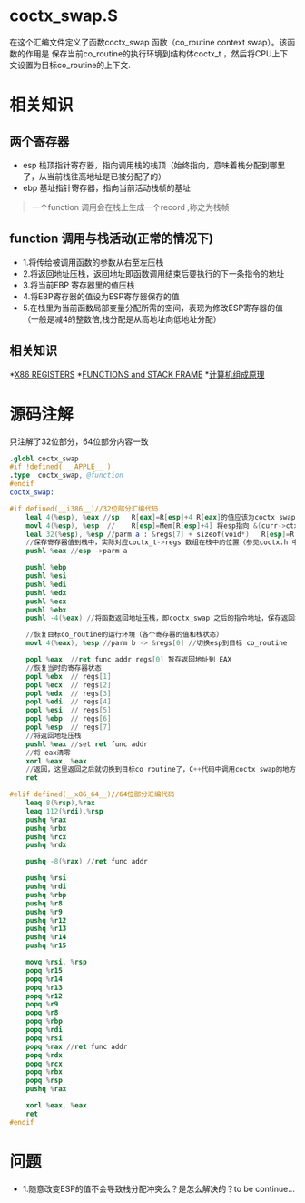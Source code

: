 ﻿# coctx_swap.S

在这个汇编文件定义了函数coctx_swap 函数（co_routine context swap）。该函数的作用是
保存当前co_routine的执行环境到结构体coctx_t ，然后将CPU上下文设置为目标co_routine的上下文.

# 相关知识

## 两个寄存器

* esp 栈顶指针寄存器，指向调用栈的栈顶（始终指向，意味着栈分配到哪里了，从当前栈往高地址是已被分配了的）
* ebp 基址指针寄存器，指向当前活动栈帧的基址

>一个function 调用会在栈上生成一个record ,称之为栈帧

## function 调用与栈活动(正常的情况下)

* 1.将传给被调用函数的参数从右至左压栈
* 2.将返回地址压栈，返回地址即函数调用结束后要执行的下一条指令的地址
* 3.将当前EBP 寄存器里的值压栈
* 4.将EBP寄存器的值设为ESP寄存器保存的值
* 5.在栈里为当前函数局部变量分配所需的空间，表现为修改ESP寄存器的值（一般是减4的整数倍,栈分配是从高地址向低地址分配）

## 相关知识

*[X86 REGISTERS](https://en.wikibooks.org/wiki/X86_Assembly/X86_Architecture)
*[FUNCTIONS and STACK FRAME](https://en.wikibooks.org/wiki/X86_Disassembly/Functions_and_Stack_Frames)
*[计算机组成原理](http://product.dangdang.com/23793048.html)


# 源码注解

只注解了32位部分，64位部分内容一致

```s
.globl coctx_swap
#if !defined( __APPLE__ )
.type  coctx_swap, @function
#endif
coctx_swap:

#if defined(__i386__)//32位部分汇编代码
	leal 4(%esp), %eax //sp   R[eax]=R[esp]+4 R[eax]的值应该为coctx_swap的第一个参数在栈中的地址
	movl 4(%esp), %esp  //    R[esp]=Mem[R[esp]+4] 将esp指向 &(curr->ctx) 当前co_routine 上下文的内存地址
	leal 32(%esp), %esp //parm a : &regs[7] + sizeof(void*)   R[esp]=R[esp]+32 切换栈顶指针到当前co_routine的上下文变量在栈中的地址
    //保存寄存器值到栈中，实际对应coctx_t->regs 数组在栈中的位置（参见coctx.h 中coctx_t的定义）
	pushl %eax //esp ->parm a

	pushl %ebp
	pushl %esi
	pushl %edi
	pushl %edx
	pushl %ecx
	pushl %ebx
	pushl -4(%eax) //将函数返回地址压栈，即coctx_swap 之后的指令地址，保存返回地址到coctx_t->regs[0]

    //恢复目标co_routine的运行环境（各个寄存器的值和栈状态）
	movl 4(%eax), %esp //parm b -> &regs[0] //切换esp到目标 co_routine  ctx在栈中的起始地址,这个地址正好对应regs[0]

	popl %eax  //ret func addr regs[0] 暂存返回地址到 EAX
	//恢复当时的寄存器状态
	popl %ebx  // regs[1]
	popl %ecx  // regs[2]
	popl %edx  // regs[3]
	popl %edi  // regs[4]
	popl %esi  // regs[5]
	popl %ebp  // regs[6]
	popl %esp  // regs[7]
	//将返回地址压栈
	pushl %eax //set ret func addr
    //将 eax清零
	xorl %eax, %eax
	//返回，这里返回之后就切换到目标co_routine了，C++代码中调用coctx_swap的地方之后的代码将得不到立即执行
	ret

#elif defined(__x86_64__)//64位部分汇编代码
	leaq 8(%rsp),%rax
	leaq 112(%rdi),%rsp
	pushq %rax
	pushq %rbx
	pushq %rcx
	pushq %rdx

	pushq -8(%rax) //ret func addr

	pushq %rsi
	pushq %rdi
	pushq %rbp
	pushq %r8
	pushq %r9
	pushq %r12
	pushq %r13
	pushq %r14
	pushq %r15

	movq %rsi, %rsp
	popq %r15
	popq %r14
	popq %r13
	popq %r12
	popq %r9
	popq %r8
	popq %rbp
	popq %rdi
	popq %rsi
	popq %rax //ret func addr
	popq %rdx
	popq %rcx
	popq %rbx
	popq %rsp
	pushq %rax

	xorl %eax, %eax
	ret
#endif
```

# 问题

* 1.随意改变ESP的值不会导致栈分配冲突么？是怎么解决的？to be continue...
